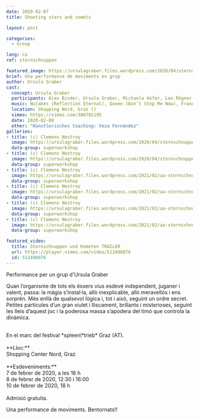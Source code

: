 ```yaml
---
date: 2020-02-07
title: Shooting stars and comets

layout: post

categories:
  - Group

lang: ca
ref: sternschnuppen

featured_image: https://ursulagraber.files.wordpress.com/2020/04/sternschnuppen_clemens_nestroy_42.jpg?w=500&fit=crop
brief: Una performance de moviments en grup
author: Ursula Graber
cast:
  concept: Ursula Graber
  participants: Alex Binder, Ursula Graber, Michaela Hofer, Leo Rögner, Eva Scheibelhofer-Schroll, Michael Söllinger, Birgit Stummer, Erni Willrich
  music: Nujabes (Reflection Eternal), Queen (Don‘t Stop Me Now), France Gall (Au Claire De La Lune), Camille (1, 2, 3)
  location: Shopping Nord, Graz ()
  vimeo: https://vimeo.com/306702195
  date: 2020-02-08
  other: "Künstlerisches Coaching: Veza Fernández"
galleries:
- title: (c) Clemens Nestroy
  image: https://ursulagraber.files.wordpress.com/2020/04/sternschnuppen_clemens_nestroy_42.jpg?w=1024&fit=crop
  data-group: superworkshop
- title: (c) Clemens Nestroy
  image: https://ursulagraber.files.wordpress.com/2020/04/sternschnuppen_clemens_nestroy_35.jpg?w=1024&fit=crop
  data-group: superworkshop
- title: (c) Clemens Nestroy
  image: https://ursulagraber.files.wordpress.com/2021/02/aa-sternschnuppen_clemens_nestroy_4.jpg?w=1024&fit=crop
  data-group: superworkshop
- title: (c) Clemens Nestroy
  image: https://ursulagraber.files.wordpress.com/2021/02/aa-sternschnuppen_clemens_nestroy_18.jpg?w=1024&fit=crop
  data-group: superworkshop
- title: (c) Clemens Nestroy
  image: https://ursulagraber.files.wordpress.com/2021/02/aa-sternschnuppen_clemens_nestroy_21.jpg?w=1024&fit=crop
  data-group: superworkshop
- title: (c) Clemens Nestroy
  image: https://ursulagraber.files.wordpress.com/2021/02/aa-sternschnuppen_clemens_nestroy_25.jpg?w=1024&fit=crop
  data-group: superworkshop

featured_video:
  title: Sternschnuppen und Kometen TRAILER
  url: https://player.vimeo.com/video/512498076
  id: 512498076
---
```


Performance per un grup d'Ursula Graber

Quan l’organisme de tots els éssers vius esdevé independent, juganer i valent, passa: la màgia s’instal·la, allò inexplicable, allò meravellós i ens sorprèn. Més enllà de qualsevol lògica i, tot i això, seguint un ordre secret. Petites partícules d’un gran xiulet i lliscament, brillants i misterioses, seguint les lleis d’aquest joc i la poderosa massa s’apodera del timó que controla la dinàmica.

<br />
En el marc del festival *spleen\*trieb* Graz (AT).<br />
<br />
**Lloc:**<br />
Shopping Center Nord, Graz<br />
<br />
**Esdeveniments:** <br />
7 de febrer de 2020, a les 16 h<br />
8 de febrer de 2020, 12:30 i 16:00<br />
10 de febrer de 2020, 18 h<br />
<br />
Admisió gratuita.

<!--plop-->

Una performance de moviments.
Bentornats!!


<!--[![Totem](https://i.vimeocdn.com/video/746500438_640.jpg)](https://player.vimeo.com/video/306702195)-->
